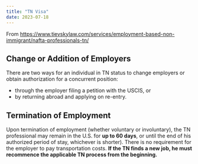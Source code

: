 ```yaml
---
title: "TN Visa"
date: 2023-07-18
---
```

From https://www.tievskylaw.com/services/employment-based-non-immigrant/nafta-professionals-tn/

## Change or Addition of Employers

There are two ways for an individual in TN status to change employers or obtain authorization for a concurrent position:
* through the employer filing a petition with the USCIS, or
* by returning abroad and applying on re-entry.

## Termination of Employment

Upon termination of employment (whether voluntary or involuntary), the TN professional may remain in the U.S. for **up to 60 days**, or until the end of his authorized period of stay, whichever is shorter). There is no requirement for the employer to pay transportation costs. **If the TN finds a new job, he must recommence the applicable TN process from the beginning.**